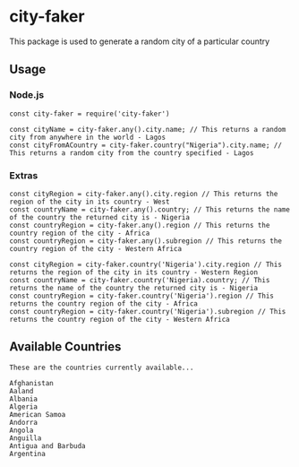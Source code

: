 # city-faker
This package is used to generate a random city of a particular country

## Usage

### Node.js

    const city-faker = require('city-faker')

    const cityName = city-faker.any().city.name; // This returns a random city from anywhere in the world - Lagos
    const cityFromACountry = city-faker.country("Nigeria").city.name; // This returns a random city from the country specified - Lagos
    
### Extras
  
    const cityRegion = city-faker.any().city.region // This returns the region of the city in its country - West
    const countryName = city-faker.any().country; // This returns the name of the country the returned city is - Nigeria
    const countryRegion = city-faker.any().region // This returns the country region of the city - Africa
    const countryRegion = city-faker.any().subregion // This returns the country region of the city - Western Africa

    const cityRegion = city-faker.country('Nigeria').city.region // This returns the region of the city in its country - Western Region
    const countryName = city-faker.country('Nigeria).country; // This returns the name of the country the returned city is - Nigeria
    const countryRegion = city-faker.country('Nigeria').region // This returns the country region of the city - Africa
    const countryRegion = city-faker.country('Nigeria').subregion // This returns the country region of the city - Western Africa
    
## Available Countries

    These are the countries currently available...
    
    Afghanistan
    Aaland
    Albania
    Algeria
    American Samoa
    Andorra
    Angola
    Anguilla
    Antigua and Barbuda
    Argentina
